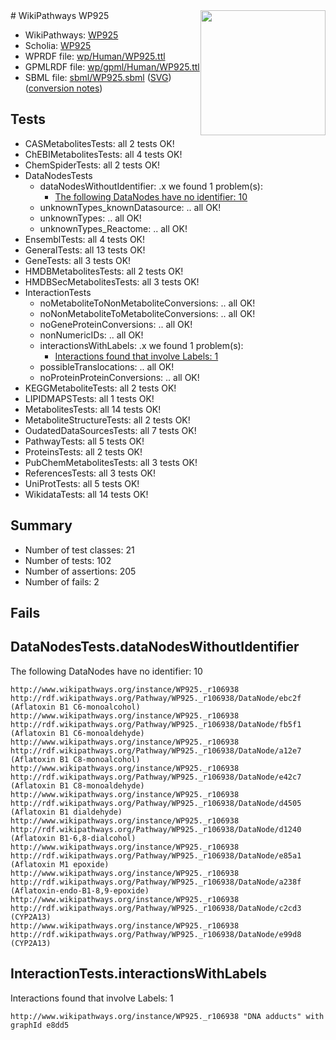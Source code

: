 <img style="float: right; width: 200px" src="../logo.png" />
# WikiPathways WP925

* WikiPathways: [WP925](https://identifiers.org/wikipathways:WP925)
* Scholia: [WP925](https://scholia.toolforge.org/wikipathways/WP925)
* WPRDF file: [wp/Human/WP925.ttl](../wp/Human/WP925.ttl)
* GPMLRDF file: [wp/gpml/Human/WP925.ttl](../wp/gpml/Human/WP925.ttl)
* SBML file: [sbml/WP925.sbml](../sbml/WP925.sbml) ([SVG](../sbml/WP925.svg)) ([conversion notes](../sbml/WP925.txt))

## Tests
* CASMetabolitesTests: all 2 tests OK!
* ChEBIMetabolitesTests: all 4 tests OK!
* ChemSpiderTests: all 2 tests OK!
* DataNodesTests
    * dataNodesWithoutIdentifier: .x we found 1 problem(s):
        * [The following DataNodes have no identifier: 10](#8792c490)
    * unknownTypes_knownDatasource: .. all OK!
    * unknownTypes: .. all OK!
    * unknownTypes_Reactome: .. all OK!
* EnsemblTests: all 4 tests OK!
* GeneralTests: all 13 tests OK!
* GeneTests: all 3 tests OK!
* HMDBMetabolitesTests: all 2 tests OK!
* HMDBSecMetabolitesTests: all 3 tests OK!
* InteractionTests
    * noMetaboliteToNonMetaboliteConversions: .. all OK!
    * noNonMetaboliteToMetaboliteConversions: .. all OK!
    * noGeneProteinConversions: .. all OK!
    * nonNumericIDs: .. all OK!
    * interactionsWithLabels: .x we found 1 problem(s):
        * [Interactions found that involve Labels: 1](#630d2678)
    * possibleTranslocations: .. all OK!
    * noProteinProteinConversions: .. all OK!
* KEGGMetaboliteTests: all 2 tests OK!
* LIPIDMAPSTests: all 1 tests OK!
* MetabolitesTests: all 14 tests OK!
* MetaboliteStructureTests: all 2 tests OK!
* OudatedDataSourcesTests: all 7 tests OK!
* PathwayTests: all 5 tests OK!
* ProteinsTests: all 2 tests OK!
* PubChemMetabolitesTests: all 3 tests OK!
* ReferencesTests: all 3 tests OK!
* UniProtTests: all 5 tests OK!
* WikidataTests: all 14 tests OK!


## Summary

* Number of test classes: 21
* Number of tests: 102
* Number of assertions: 205
* Number of fails: 2

## Fails

<a name="8792c490" />

## DataNodesTests.dataNodesWithoutIdentifier

The following DataNodes have no identifier: 10
```
http://www.wikipathways.org/instance/WP925._r106938 http://rdf.wikipathways.org/Pathway/WP925._r106938/DataNode/ebc2f (Aflatoxin B1 C6-monoalcohol)
http://www.wikipathways.org/instance/WP925._r106938 http://rdf.wikipathways.org/Pathway/WP925._r106938/DataNode/fb5f1 (Aflatoxin B1 C6-monoaldehyde)
http://www.wikipathways.org/instance/WP925._r106938 http://rdf.wikipathways.org/Pathway/WP925._r106938/DataNode/a12e7 (Aflatoxin B1 C8-monoalcohol)
http://www.wikipathways.org/instance/WP925._r106938 http://rdf.wikipathways.org/Pathway/WP925._r106938/DataNode/e42c7 (Aflatoxin B1 C8-monoaldehyde)
http://www.wikipathways.org/instance/WP925._r106938 http://rdf.wikipathways.org/Pathway/WP925._r106938/DataNode/d4505 (Aflatoxin B1 dialdehyde)
http://www.wikipathways.org/instance/WP925._r106938 http://rdf.wikipathways.org/Pathway/WP925._r106938/DataNode/d1240 (Aflatoxin B1-6,8-dialcohol)
http://www.wikipathways.org/instance/WP925._r106938 http://rdf.wikipathways.org/Pathway/WP925._r106938/DataNode/e85a1 (Aflatoxin M1 epoxide)
http://www.wikipathways.org/instance/WP925._r106938 http://rdf.wikipathways.org/Pathway/WP925._r106938/DataNode/a238f (Aflatoxin-endo-B1-8,9-epoxide)
http://www.wikipathways.org/instance/WP925._r106938 http://rdf.wikipathways.org/Pathway/WP925._r106938/DataNode/c2cd3 (CYP2A13)
http://www.wikipathways.org/instance/WP925._r106938 http://rdf.wikipathways.org/Pathway/WP925._r106938/DataNode/e99d8 (CYP2A13)
```

<a name="630d2678" />

## InteractionTests.interactionsWithLabels

Interactions found that involve Labels: 1
```
http://www.wikipathways.org/instance/WP925._r106938 "DNA adducts" with graphId e8dd5
```

